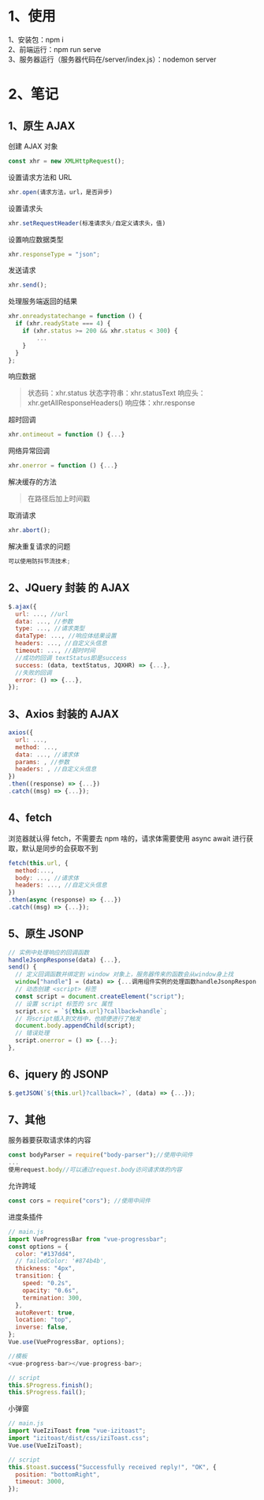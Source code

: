 # 1、使用
1、安装包：npm i<br>
2、前端运行：npm run serve<br>
3、服务器运行（服务器代码在/server/index.js）：nodemon server<br>

# 2、笔记
## 1、原生 AJAX

创建 AJAX 对象

```js
const xhr = new XMLHttpRequest();
```

设置请求方法和 URL

```js
xhr.open(请求方法，url，是否异步)
```

设置请求头

```js
xhr.setRequestHeader(标准请求头/自定义请求头，值)
```

设置响应数据类型

```js
xhr.responseType = "json";
```

发送请求

```js
xhr.send();
```

处理服务端返回的结果

```js
xhr.onreadystatechange = function () {
  if (xhr.readyState === 4) {
    if (xhr.status >= 200 && xhr.status < 300) {
        ...
    }
  }
};
```

响应数据

> 状态码：xhr.status
> 状态字符串：xhr.statusText
> 响应头：xhr.getAllResponseHeaders()
> 响应体：xhr.response

超时回调

```js
xhr.ontimeout = function () {...}
```

网络异常回调

```js
xhr.onerror = function () {...}
```

解决缓存的方法

> 在路径后加上时间戳

取消请求

```js
xhr.abort();
```

解决重复请求的问题

```js
可以使用防抖节流技术;
```

## 2、JQuery 封装 的 AJAX

```js
$.ajax({
  url: ..., //url
  data: ..., //参数
  type: ..., //请求类型
  dataType: ..., //响应体结果设置
  headers: ..., //自定义头信息
  timeout: ..., //超时时间
  //成功的回调 textStatus即是success
  success: (data, textStatus, JQXHR) => {...},
  //失败的回调
  error: () => {...},
});
```

## 3、Axios 封装的 AJAX

```js
axios({
  url: ...,
  method: ...,
  data: ..., //请求体
  params: , //参数
  headers: , //自定义头信息
})
.then((response) => {...})
.catch((msg) => {...});
```

## 4、fetch

浏览器就认得 fetch，不需要去 npm 啥的，请求体需要使用 async await 进行获取，默认是同步的会获取不到

```js
fetch(this.url, {
  method:...,
  body: ..., //请求体
  headers: ..., //自定义头信息
})
.then(async (response) => {...})
.catch((msg) => {...});
```

## 5、原生 JSONP

```js
// 实例中处理响应的回调函数
handleJsonpResponse(data) {...},
send() {
  // 定义回调函数并绑定到 window 对象上，服务器传来的函数会从window身上找
  window["handle"] = (data) => {...调用组件实例的处理函数handleJsonpResponse...};
  // 动态创建 <script> 标签
  const script = document.createElement("script");
  // 设置 script 标签的 src 属性
  script.src = `${this.url}?callback=handle`;
  // 将script插入到文档中，也顺便进行了触发
  document.body.appendChild(script);
  // 错误处理
  script.onerror = () => {...};
},
```

## 6、jquery 的 JSONP

```js
$.getJSON(`${this.url}?callback=?`, (data) => {...});
```

## 7、其他

服务器要获取请求体的内容

```js
const bodyParser = require("body-parser");//使用中间件
...
使用request.body//可以通过request.body访问请求体的内容
```

允许跨域

```js
const cors = require("cors"); //使用中间件
```

进度条插件

```js
// main.js
import VueProgressBar from "vue-progressbar";
const options = {
  color: "#137dd4",
  // failedColor: '#874b4b',
  thickness: "4px",
  transition: {
    speed: "0.2s",
    opacity: "0.6s",
    termination: 300,
  },
  autoRevert: true,
  location: "top",
  inverse: false,
};
Vue.use(VueProgressBar, options);

//模板
<vue-progress-bar></vue-progress-bar>;

// script
this.$Progress.finish();
this.$Progress.fail();
```

小弹窗

```js
// main.js
import VueIziToast from "vue-izitoast";
import "izitoast/dist/css/iziToast.css";
Vue.use(VueIziToast);

// script
this.$toast.success("Successfully received reply!", "OK", {
  position: "bottomRight",
  timeout: 3000,
});
```
